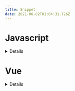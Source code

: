 ```yaml
---
title: Snippet
date: 2021-06-02T01:04:31.726Z
---
```

# Javascript

<details>

## [Performance Test](https://vanillajstoolkit.com/boilerplates/performance-test/)

If you just want to log results to the console
```javascript
console.time('My awesome performance test!');
// Do some JS stuff...
console.timeEnd('My awesome performance test!');
// This will log "My awesome performance test!: 1234.567ms" (with the actual time, of course)
```

If you want to render the results into the DOM/UI

```javascript
var start = performance.now();
// Do some JS stuff...
var end = performance.now();
console.log('This took ' + (end - start) + 'ms to complete');
```

</details>

# Vue

<details>

## Router

### limit parameter

```javascript
path: '/mybook/:mode(order|pdf)'
```

</details>

